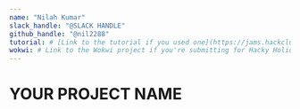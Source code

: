 ```yaml
---
name: "Nilah Kumar"
slack_handle: "@SLACK HANDLE"
github_handle: "@nil2288"
tutorial: # [Link to the tutorial if you used one](https://jams.hackclub.com/jam/hacker-card)
wokwi: # Link to the Wokwi project if you're submitting for Hacky Holidays
---
```


# YOUR PROJECT NAME

<!-- Describe your board in 2-3 sentences. What are you making? What will it do? -->

<!-- How much is it going to cost? -->

<!-- Tell us a little bit about your design process. What were some challenges? What helped? ***Totally optional*** -->
